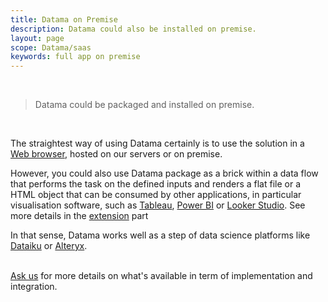 ```yaml
---
title: Datama on Premise
description: Datama could also be installed on premise.
layout: page
scope: Datama/saas
keywords: full app on premise
---
```


<br>

> Datama could be packaged and installed on premise.

<br>

The straightest way of using Datama certainly is to use the solution in a [Web browser](https://app.datama.io/), hosted on our servers or on premise.


However, you could also use Datama package as a brick within a data flow that performs the task on the defined inputs and renders a flat file or a HTML object that can be consumed by other applications, in particular visualisation software, such as [Tableau](https://www.tableau.com/), [Power BI](https://powerbi.microsoft.com) or [Looker Studio](https://lookerstudio.google.com). See more details in the [extension]({{site.url}}/{{site.baseurl}}/core_app/new/integrations.html) part 

In that sense, Datama works well as a step of data science platforms like [Dataiku](https://www.dataiku.com/) or [Alteryx](https://www.alteryx.com/).

<br>

<div class="info-box">
 <a href="https://Datama.io/lets-talk/" target="_blank">Ask us</a> for more details on what's available in term of implementation and integration.
 </div>

<br >
